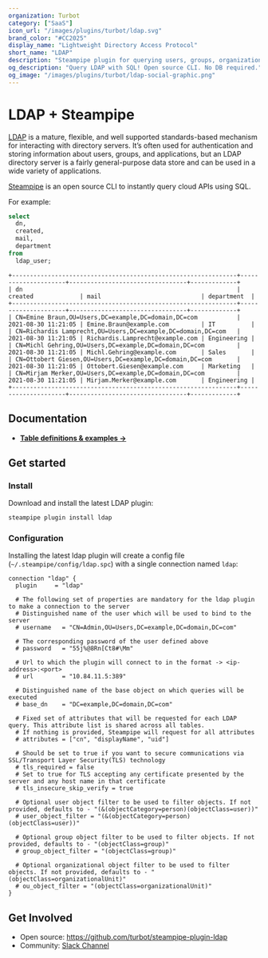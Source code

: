 ```yaml
---
organization: Turbot
category: ["SaaS"]
icon_url: "/images/plugins/turbot/ldap.svg"
brand_color: "#CC2025"
display_name: "Lightweight Directory Access Protocol"
short_name: "LDAP"
description: "Steampipe plugin for querying users, groups, organizational units and more from LDAP."
og_description: "Query LDAP with SQL! Open source CLI. No DB required."
og_image: "/images/plugins/turbot/ldap-social-graphic.png"
---
```


# LDAP + Steampipe

[LDAP](https://ldap.com/) is a mature, flexible, and well supported standards-based mechanism for interacting with directory servers. It’s often used for authentication and storing information about users, groups, and applications, but an LDAP directory server is a fairly general-purpose data store and can be used in a wide variety of applications.

[Steampipe](https://steampipe.io) is an open source CLI to instantly query cloud APIs using SQL.

For example:

```sql
select
  dn,
  created,
  mail,
  department
from
  ldap_user;
```

```
+---------------------------------------------------------------+---------------------+---------------------------------+-------------+
| dn                                                            | created             | mail                            | department  |
+---------------------------------------------------------------+---------------------+---------------------------------+-------------+
| CN=Emine Braun,OU=Users,DC=example,DC=domain,DC=com           | 2021-08-30 11:21:05 | Emine.Braun@example.com         | IT          |
| CN=Richardis Lamprecht,OU=Users,DC=example,DC=domain,DC=com   | 2021-08-30 11:21:05 | Richardis.Lamprecht@example.com | Engineering |
| CN=Michl Gehring,OU=Users,DC=example,DC=domain,DC=com         | 2021-08-30 11:21:05 | Michl.Gehring@example.com       | Sales       |
| CN=Ottobert Giesen,OU=Users,DC=example,DC=domain,DC=com       | 2021-08-30 11:21:05 | Ottobert.Giesen@example.com     | Marketing   |
| CN=Mirjam Merker,OU=Users,DC=example,DC=domain,DC=com         | 2021-08-30 11:21:05 | Mirjam.Merker@example.com       | Engineering |
+---------------------------------------------------------------+---------------------+---------------------------------+-------------+
```

## Documentation

- **[Table definitions & examples →](/plugins/turbot/ldap/tables)**

## Get started

### Install

Download and install the latest LDAP plugin:

```bash
steampipe plugin install ldap
```

### Configuration

Installing the latest ldap plugin will create a config file (`~/.steampipe/config/ldap.spc`) with a single connection named `ldap`:

```hcl
connection "ldap" {
  plugin     = "ldap"

  # The following set of properties are mandatory for the ldap plugin to make a connection to the server
  # Distinguished name of the user which will be used to bind to the server
  # username   = "CN=Admin,OU=Users,DC=example,DC=domain,DC=com"

  # The corresponding password of the user defined above
  # password   = "55j%@8Rn[Ct8#\Mm"

  # Url to which the plugin will connect to in the format -> <ip-address>:<port>
  # url        = "10.84.11.5:389"

  # Distinguished name of the base object on which queries will be executed
  # base_dn    = "DC=example,DC=domain,DC=com"

  # Fixed set of attributes that will be requested for each LDAP query. This attribute list is shared across all tables.
  # If nothing is provided, Steampipe will request for all attributes
  # attributes = ["cn", "displayName", "uid"]

  # Should be set to true if you want to secure communications via SSL/Transport Layer Security(TLS) technology
  # tls_required = false
  # Set to true for TLS accepting any certificate presented by the server and any host name in that certificate
  # tls_insecure_skip_verify = true

  # Optional user object filter to be used to filter objects. If not provided, defaults to - "(&(objectCategory=person)(objectClass=user))"
  # user_object_filter = "(&(objectCategory=person)(objectClass=user))"

  # Optional group object filter to be used to filter objects. If not provided, defaults to - "(objectClass=group)"
  # group_object_filter = "(objectClass=group)"

  # Optional organizational object filter to be used to filter objects. If not provided, defaults to - "(objectClass=organizationalUnit)"
  # ou_object_filter = "(objectClass=organizationalUnit)"
}
```

## Get Involved

- Open source: https://github.com/turbot/steampipe-plugin-ldap
- Community: [Slack Channel](https://steampipe.io/community/join)
